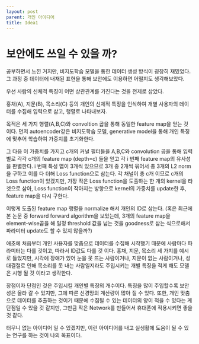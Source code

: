```yaml
---
layout: post
parent: 개인 아이디어
title: Idea1
---
```


# 보안에도 쓰일 수 있을 까?

 공부하면서 느낀 거지만, 비지도학습 모델을 통한 데이터 생성 방식이 굉장히 재밌었다. 그 과정 중 데이터에 내재된 표현을 통해 보안에도 이용하면 어떨지도 생각해보았다.
 
 우선 사람의 신체적 특징이 어떤 상관관계를 가진다는 것을 전제로 삼았다. 
 
 홍채(A), 지문(B), 목소리(C) 등의 개인의 신체적 특징을 인식하여 개별 사용자의 데이터를 수집해 입력으로 삼고, 행렬로 나타내보자.
 
목적은 세 가지 행렬(A,B,C)와 convoltion 곱을 통해 동일한 feature map을 얻는 것 이다. 먼저 autoencoder같은 비지도학습 모델, generative model을 통해 개인 특징에 맞추어 학습하여 가중치를 초기화한다. 

그 다음 이 가중치를 가지고 c개의 커널 필터들을 A,B,C와 convolution 곱을 통해 입력 별로 각각 c개의 feature map (depth=c) 들을 얻고 각 i 번째 feature map의 유사성을 판별한다. i 번째 특성 맵이 3개씩 있으므로 3개 중 2개씩 묶어서 총 3개의 L2 norm을 구하고 이를 다 더해 Loss function으로 삼는다. 각 채널이 총 c개 이므로 c개의 Loss function이 있겠지만, 가장 작은 Loss function을 도출하는 한 개의 kernel을 타겟으로 삼아, Loss function이 작아지는 방향으로 kernel의 가중치를 update한 후, feature map을 다시 구한다.

이렇게 도출된 feature map 행렬을 normalize 해서 개인의 ID로 삼는다. (혹은 최근에 본 논문 중 forward forward algorithm을 보았는데, 3개의 feature map을 element-wise곱을 해 일정 threshold 값을 넘는 것을 goodness로 삼는 식으로해서 파라미터 update도 할 수 있지 않을까?) 

 애초에 처음부터 개인 사용자를 맞춤으로 데이터를 수집해 시작했기 때문에 사람마다 파라미터는 다를 것이고, 따라서 ID값도 다를 것 이다. 홍채, 지문, 목소리 세 가지를 예시로 들었지만, 시각에 장애가 있어 눈을 못 뜨는 사람이거나, 지문이 없는 사람이거나, 성대결절로 인해 목소리를 못 내는 사람일지라도 주입시키는 개별 특징을 적게 해도 모델은 시행 될 것 이라고 생각한다.
 
장점이자 단점인 것은 주입시킬 개인별 특징의 개수이다. 특징을 많이 주입할수록 보안성은 올라 갈 수 있지만, 그에 따른 신경망의 계산량이 많아 질 수 있다. 또한, 개인 맞춤으로 데이터를 추출하는 것이기 때문에 수집될 수 있는 데이터의 양이 적을 수 있다는 게 단점일 수 있을 것 같지만, 그만큼 작은 Network를 만들어서 휴대폰에 적용시키면 좋을 것 같다.

 터무니 없는 아이디어 일 수 있겠지만, 이런 아이디어를 내고 실생활에 도움이 될 수 있는 연구를 하는 것이 나의 목표이다.
